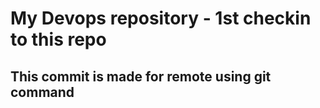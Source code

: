 <h1> My Devops repository - 1st checkin to this repo</h1>
<h2> This commit is made for remote using git command</h2>
